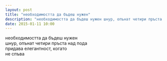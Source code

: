 ```yaml
---
layout: post
title: "необходимостта да бъдеш нужен"
description: "необходимостта да бъдеш нужен шнур, опънат четири пръста над пода придава елегантност, когато не спъва"
date: 2015-01-11 10:00
---
```

необходимостта да бъдеш нужен   
шнур, опънат четири пръста над пода   
придава елегантност, когато  
не спъва